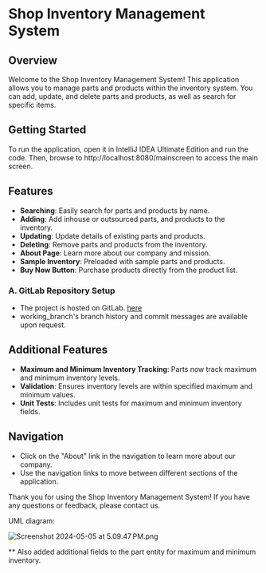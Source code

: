 # Shop Inventory Management System

## Overview

Welcome to the Shop Inventory Management System! This application allows you to manage parts and products within the inventory system. You can add, update, and delete parts and products, as well as search for specific items.

## Getting Started

To run the application, open it in IntelliJ IDEA Ultimate Edition and run the code. Then, browse to http://localhost:8080/mainscreen to access the main screen.

## Features

- **Searching**: Easily search for parts and products by name.
- **Adding**: Add inhouse or outsourced parts, and products to the inventory.
- **Updating**: Update details of existing parts and products.
- **Deleting**: Remove parts and products from the inventory.
- **About Page**: Learn more about our company and mission.
- **Sample Inventory**: Preloaded with sample parts and products.
- **Buy Now Button**: Purchase products directly from the product list.

### A. GitLab Repository Setup
- The project is hosted on GitLab. [here](https://gitlab.com/wgu-gitlab-environment/student-repos/yma14/d287-java-frameworks.git) 
- working_branch's branch history and commit messages are available upon request.

## Additional Features

- **Maximum and Minimum Inventory Tracking**: Parts now track maximum and minimum inventory levels.
- **Validation**: Ensures inventory levels are within specified maximum and minimum values.
- **Unit Tests**: Includes unit tests for maximum and minimum inventory fields.

## Navigation

- Click on the "About" link in the navigation to learn more about our company.
- Use the navigation links to move between different sections of the application.

Thank you for using the Shop Inventory Management System! If you have any questions or feedback, please contact us.

UML diagram:

![Screenshot 2024-05-05 at 5.09.47 PM.png](..%2FScreenshot%202024-05-05%20at%205.09.47%E2%80%AFPM.png)

** Also added additional fields to the part entity for maximum and minimum inventory.
